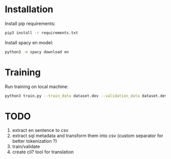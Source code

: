 # Installation

Install pip requirements:

```bash
pip3 install -r requirements.txt
```

Install spacy en model:

```bash
python3 -m spacy download en
```

# Training

Run training on local machine:

```bash
python3 train.py --train_data dataset.dev --validation_data dataset.dev --no_cuda
```

# TODO

1. extract en sentence to csv
2. extract sql metadata and transform them into csv (custom separator for better tokenization ?)
8. train/validate
9. create cli? tool for translation
